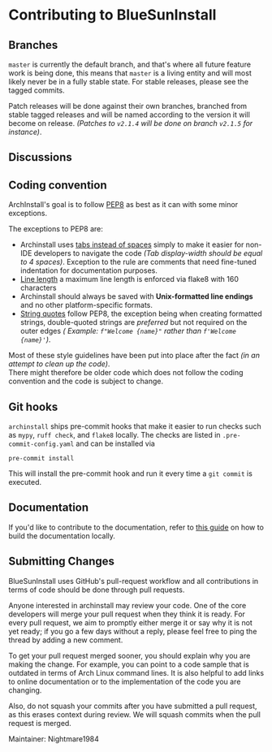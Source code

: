 # Contributing to BlueSunInstall

## Branches

`master` is currently the default branch, and that's where all future feature work is being done, this means that `master` is a living entity and will most likely never be in a fully stable state.
For stable releases, please see the tagged commits.

Patch releases will be done against their own branches, branched from stable tagged releases and will be named according to the version it will become on release.
  *(Patches to `v2.1.4` will be done on branch `v2.1.5` for instance)*.

## Discussions

## Coding convention

ArchInstall's goal is to follow [PEP8](https://www.python.org/dev/peps/pep-0008/) as best as it can with some minor exceptions.<br>

The exceptions to PEP8 are:

* Archinstall uses [tabs instead of spaces](https://www.python.org/dev/peps/pep-0008/#tabs-or-spaces) simply to make it
  easier for non-IDE developers to navigate the code *(Tab display-width should be equal to 4 spaces)*. Exception to the
  rule are comments that need fine-tuned indentation for documentation purposes.
* [Line length](https://www.python.org/dev/peps/pep-0008/#maximum-line-length) a maximum line length is enforced via flake8 with 160 characters
* Archinstall should always be saved with **Unix-formatted line endings** and no other platform-specific formats.
* [String quotes](https://www.python.org/dev/peps/pep-0008/#string-quotes) follow PEP8, the exception being when
  creating formatted strings, double-quoted strings are *preferred* but not required on the outer edges *(
  Example: `f"Welcome {name}"` rather than `f'Welcome {name}'`)*.

Most of these style guidelines have been put into place after the fact *(in an attempt to clean up the code)*.<br>
There might therefore be older code which does not follow the coding convention and the code is subject to change.

## Git hooks

`archinstall` ships pre-commit hooks that make it easier to run checks such as `mypy`, `ruff check`, and `flake8` locally.
The checks are listed in `.pre-commit-config.yaml` and can be installed via
```
pre-commit install
```

This will install the pre-commit hook and run it every time a `git commit` is executed.

## Documentation

If you'd like to contribute to the documentation, refer to [this guide](docs/README.md) on how to build the documentation locally.

## Submitting Changes

BlueSunInstall uses GitHub's pull-request workflow and all contributions in terms of code should be done through pull requests.<br>

Anyone interested in archinstall may review your code. One of the core developers will merge your pull request when they
think it is ready. For every pull request, we aim to promptly either merge it or say why it is not yet ready; if you go
a few days without a reply, please feel free to ping the thread by adding a new comment.

To get your pull request merged sooner, you should explain why you are making the change. For example, you can point to
a code sample that is outdated in terms of Arch Linux command lines. It is also helpful to add links to online
documentation or to the implementation of the code you are changing.

Also, do not squash your commits after you have submitted a pull request, as this erases context during review. We will
squash commits when the pull request is merged.

Maintainer:
Nightmare1984
